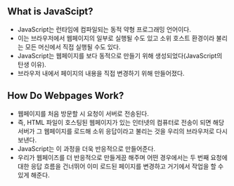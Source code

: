 ## What is JavaScipt?
- JavaScript는 런타임에 컴파일되는 동적 약형 프로그래밍 언어이다.
- 이는 브라우저에서 웹페이지의 일부로 실행될 수도 있고 소위 호스트 환경이라 불리는 모든 머신에서 직접 실행될 수도 있다.
- JavaScript는 웹페이지를 보다 동적으로 만들기 위해 생성되었다(JavaScript의 탄생 이유).
- 브라우저 내에서 페이지의 내용을 직접 변경하기 위해 만들어졌다.

## How Do Webpages Work?
- 웹페이지를 처음 방문할 시 요청이 서버로 전송된다.
- 즉, HTML 파일이 호스팅된 웹페이지가 있는 인터넷의 컴퓨터로 전송이 되면 해당 서버가 그 웹페이지를 로드해 소위 응답이라고 불리는 것을 우리의 브라우저로 다시 보낸다.
- JavaScript는 이 과정을 더욱 반응적으로 만들어준다.
- 우리가 웹페이즈를 더 반응적으로 만들게끔 해주며 어떤 경우에서는 두 번째 요청에 대한 응답 흐름을 건너뛰어 이미 로드된 페이지를 변경하고 거기에서 작업을 할 수 있게 해준다.

